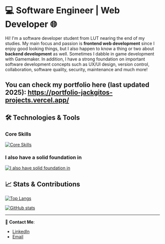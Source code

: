 # 💻 **Software Engineer | Web Developer** 🌐

Hi! I'm a software developer student from LUT nearing the end of my studies. My main focus and passion is **frontend web development** since I enjoy good looking things, but I also happen to know a thing or two about **backend development** as well. Sometimes I dabble in game development with Gamemaker. In addition, I have a strong foundation on important software development concepts such as UX/UI design, version control, collaboration, software quality, security, maintenance and much more!

You can check my portfolio here (last updated 2025): https://portfolio-jackgitos-projects.vercel.app/
---

## 🛠️ **Technologies & Tools**

### Core Skills
[![Core Skills](https://skillicons.dev/icons?i=react,nodejs,js,html,css,git,mongodb,postgres,gamemakerstudio,aws,tailwind,nextjs,materialui)](https://skillicons.dev)

### I also have a solid foundation in
[![I also have solid foundation in](https://skillicons.dev/icons?i=c,java,python,scala,deno,figma,electron,godot)](https://skillicons.dev)


## 📈 **Stats & Contributions**

[![Top Langs](https://github-readme-stats.vercel.app/api/top-langs/?username=Jackgito&layout=compact)](https://github.com/anuraghazra/github-readme-stats)

[![GitHub stats](https://github-readme-stats.vercel.app/api?username=Jackgito&show_icons=true&hide=prs)](https://github.com/anuraghazra/github-readme-stats)


---

🔗 **Contact Me**:
- [LinkedIn](https://www.linkedin.com/in/juhani-manninen-07b297204/)
- [Email](juhani.manninen00@gmail.com)
